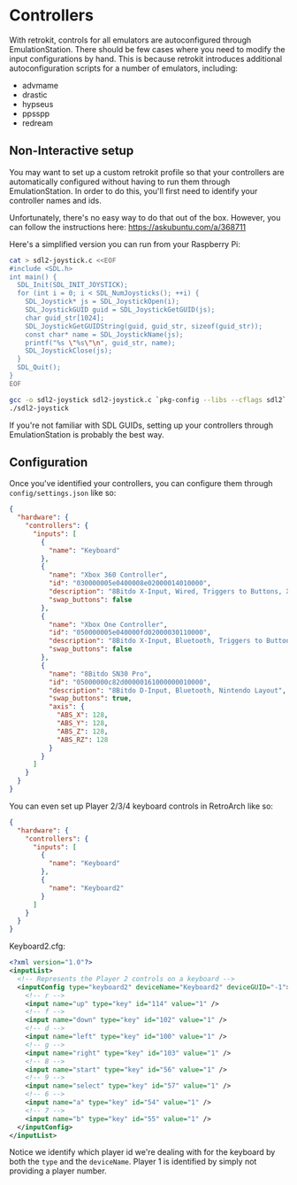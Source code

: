 # Controllers

With retrokit, controls for all emulators are autoconfigured through EmulationStation.
There should be few cases where you need to modify the input configurations by hand.
This is because retrokit introduces additional autoconfiguration scripts for a number
of emulators, including:

* advmame
* drastic
* hypseus
* ppsspp
* redream

## Non-Interactive setup

You may want to set up a custom retrokit profile so that your controllers are
automatically configured without having to run them through EmulationStation.  In order
to do this, you'll first need to identify your controller names and ids.

Unfortunately, there's no easy way to do that out of the box.  However, you can follow the
instructions here: https://askubuntu.com/a/368711

Here's a simplified version you can run from your Raspberry Pi:

```sh
cat > sdl2-joystick.c <<EOF
#include <SDL.h>
int main() {
  SDL_Init(SDL_INIT_JOYSTICK);
  for (int i = 0; i < SDL_NumJoysticks(); ++i) {
    SDL_Joystick* js = SDL_JoystickOpen(i);
    SDL_JoystickGUID guid = SDL_JoystickGetGUID(js);
    char guid_str[1024];
    SDL_JoystickGetGUIDString(guid, guid_str, sizeof(guid_str));
    const char* name = SDL_JoystickName(js);
    printf("%s \"%s\"\n", guid_str, name);
    SDL_JoystickClose(js);
  }
  SDL_Quit();
}
EOF

gcc -o sdl2-joystick sdl2-joystick.c `pkg-config --libs --cflags sdl2`
./sdl2-joystick
```

If you're not familiar with SDL GUIDs, setting up your controllers through EmulationStation
is probably the best way.

## Configuration

Once you've identified your controllers, you can configure them through `config/settings.json` like so:

```json
{
  "hardware": {
    "controllers": {
      "inputs": [
        {
          "name": "Keyboard"
        },
        {
          "name": "Xbox 360 Controller",
          "id": "030000005e0400008e02000014010000",
          "description": "8Bitdo X-Input, Wired, Triggers to Buttons, Xbox layout (Arcade Stick)",
          "swap_buttons": false
        },
        {
          "name": "Xbox One Controller",
          "id": "050000005e040000fd02000030110000",
          "description": "8Bitdo X-Input, Bluetooth, Triggers to Buttons, Xbox layout (Arcade Stick)",
          "swap_buttons": false
        },
        {
          "name": "8Bitdo SN30 Pro",
          "id": "05000000c82d00000161000000010000",
          "description": "8Bitdo D-Input, Bluetooth, Nintendo Layout",
          "swap_buttons": true,
          "axis": {
            "ABS_X": 128,
            "ABS_Y": 128,
            "ABS_Z": 128,
            "ABS_RZ": 128
          }
        }
      ]
    }
  }
}
```

You can even set up Player 2/3/4 keyboard controls in RetroArch like so:

```json
{
  "hardware": {
    "controllers": {
      "inputs": [
        {
          "name": "Keyboard"
        },
        {
          "name": "Keyboard2"
        }
      ]
    }
  }
}
```

Keyboard2.cfg:

```xml
<?xml version="1.0"?>
<inputList>
  <!-- Represents the Player 2 controls on a keyboard -->
  <inputConfig type="keyboard2" deviceName="Keyboard2" deviceGUID="-1">
    <!-- r -->
    <input name="up" type="key" id="114" value="1" />
    <!-- f -->
    <input name="down" type="key" id="102" value="1" />
    <!-- d -->
    <input name="left" type="key" id="100" value="1" />
    <!-- g -->
    <input name="right" type="key" id="103" value="1" />
    <!-- 8 -->
    <input name="start" type="key" id="56" value="1" />
    <!-- 9 -->
    <input name="select" type="key" id="57" value="1" />
    <!-- 6 -->
    <input name="a" type="key" id="54" value="1" />
    <!-- 7 -->
    <input name="b" type="key" id="55" value="1" />
  </inputConfig>
</inputList>
```

Notice we identify which player id we're dealing with for the keyboard by both the `type`
and the `deviceName`.  Player 1 is identified by simply not providing a player number.
